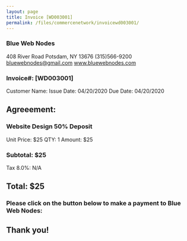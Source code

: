 ```yaml
---
layout: page
title: Invoice [WD003001]
permalink: /files/commercenetwork/invoicewd003001/
---
```


### Blue Web Nodes

408 River Road
Potsdam, NY 13676
(315)566-9200
bluewebnodes@gmail.com
www.bluewebnodes.com

### Invoice#: [WD003001]
Customer Name: 
Issue Date: 04/20/2020
Due Date: 04/20/2020

## Agreeement: 

### Website Design 50% Deposit
Unit Price: $25
QTY: 1
Amount: $25

### Subtotal: $25
Tax 8.0%: N/A
## Total: $25

### Please click on the button below to make a payment to Blue Web Nodes:



## Thank you!
